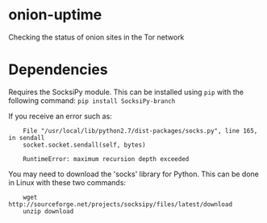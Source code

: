 # onion-uptime
Checking the status of onion sites in the Tor network

# Dependencies

Requires the SocksiPy module. This can be installed using `pip` with the following command:
```pip install SocksiPy-branch```

If you receive an error such as:
```
	File "/usr/local/lib/python2.7/dist-packages/socks.py", line 165, in sendall
	socket.socket.sendall(self, bytes) 
	
	RuntimeError: maximum recursion depth exceeded
```

You may need to download the 'socks' library for Python. This can be done in Linux with these two commands:
```
	wget http://sourceforge.net/projects/socksipy/files/latest/download
	unzip download
```

